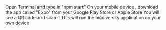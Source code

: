 Open Terminal and type in "npm start"
On your mobile device , download the app called "Expo" from your Google Play Store or Apple Store
You will see a QR code and scan it
This will run the biodiversity application on your own device
